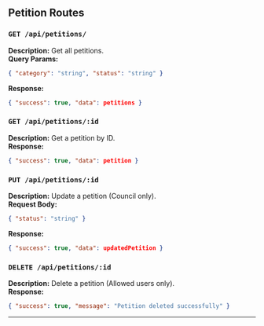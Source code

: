## Petition Routes

### `GET /api/petitions/`
**Description:** Get all petitions.  
**Query Params:**
```json
{ "category": "string", "status": "string" }
```
**Response:**
```json
{ "success": true, "data": petitions }
```

### `GET /api/petitions/:id`
**Description:** Get a petition by ID.  
**Response:**
```json
{ "success": true, "data": petition }
```

### `PUT /api/petitions/:id`
**Description:** Update a petition (Council only).  
**Request Body:**
```json
{ "status": "string" }
```
**Response:**
```json
{ "success": true, "data": updatedPetition }
```

### `DELETE /api/petitions/:id`
**Description:** Delete a petition (Allowed users only).  
**Response:**
```json
{ "success": true, "message": "Petition deleted successfully" }
```

---
